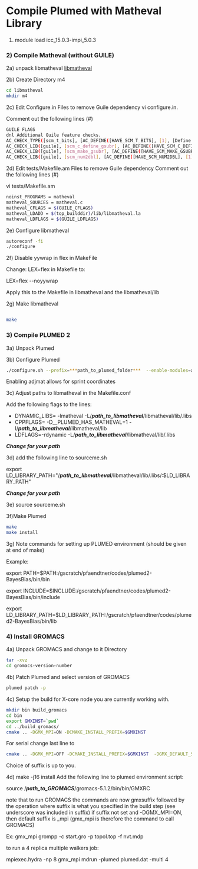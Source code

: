 # Compile Plumed with Matheval Library


1) module load icc_15.0.3-impi_5.0.3

### 2) Compile Matheval (without GUILE)
2a) unpack libmatheval
[libmatheval](http://hg.savannah.gnu.org/hgweb/libmatheval/)

2b) Create Directory m4
```bash
cd libmatheval
mkdir m4
```
2c) Edit Configure.in Files to remove Guile dependency
vi configure.in.

Comment out the following lines (#)

```bash
GUILE FLAGS
dnl Additional Guile feature checks.
AC_CHECK_TYPE([scm_t_bits], [AC_DEFINE([HAVE_SCM_T_BITS], [1], [Define to 1 if you have the `scm_t_bits` type.])], [], [#include <libguile.h>])
AC_CHECK_LIB([guile], [scm_c_define_gsubr], [AC_DEFINE([HAVE_SCM_C_DEFINE_GSUBR], [1], [Define to 1 if you have the `scm_c_define_gsubr` function.])], [], [$GUILE_LDFLAGS])
AC_CHECK_LIB([guile], [scm_make_gsubr], [AC_DEFINE([HAVE_SCM_MAKE_GSUBR], [1], [Define to 1 if you have the `scm_make_gsubr` function.])], [], [$GUILE_LDFLAGS])
AC_CHECK_LIB([guile], [scm_num2dbl], [AC_DEFINE([HAVE_SCM_NUM2DBL], [1], [Define to 1 if you have the `scm_num2dbl` function.])], [], [$GUILE_LDFLAGS])
 ```

2d) Edit tests/Makefile.am Files to remove Guile dependency
Comment out the following lines (#)

vi tests/Makefile.am

```bash
noinst_PROGRAMS = matheval
matheval_SOURCES = matheval.c
matheval_CFLAGS = $(GUILE_CFLAGS)
matheval_LDADD = $(top_builddir)/lib/libmatheval.la
matheval_LDFLAGS = $(GUILE_LDFLAGS)
```


2e) Configure libmatheval

```bash
autoreconf -fi
./configure
```
2f) Disable yywrap in flex in MakeFile

Change: LEX=flex  in Makefile to:

LEX=flex --noyywrap

Apply this to the Makefile in libmatheval and the libmatheval/lib

2g) Make libmatheval

```bash

make

```

### 3) Compile PLUMED 2

3a) Unpack Plumed

3b) Configure Plumed

```bash
./configure.sh --prefix=***path_to_plumed_folder***  --enable-modules=adjmat
```

Enabling adjmat allows for sprint coordinates

3c) Adjust paths to libmatheval in the Makefile.conf

Add the following flags to the lines:
- DYNAMIC_LIBS= -lmatheval -L/***path_to_libmatheval***/libmatheval/lib/.libs
- CPPFLAGS= -D__PLUMED_HAS_MATHEVAL=1 -I/***path_to_libmatheval***/libmatheval/lib
- LDFLAGS=-rdynamic -L/***path_to_libmatheval***/libmatheval/lib/.libs

***Change for your path***

3d) add the following line to sourceme.sh

export LD_LIBRARY_PATH="/***path_to_libmatheval***/libmatheval/lib/.libs/:$LD_LIBRARY_PATH"


***Change for your path***

3e) source sourceme.sh

3f)Make Plumed
```bash
make
make install
```
3g) Note commands for setting up PLUMED environment (should be given at end of make)

Example:

export PATH=$PATH:/gscratch/pfaendtner/codes/plumed2-BayesBias/bin/bin

export INCLUDE=$INCLUDE:/gscratch/pfaendtner/codes/plumed2-BayesBias/bin/include

export LD_LIBRARY_PATH=$LD_LIBRARY_PATH:/gscratch/pfaendtner/codes/plumed2-BayesBias/bin/lib
### 4) Install GROMACS

4a) Unpack GROMACS and change to it Directory
```bash
tar -xvz
cd gromacs-version-number
```
4b) Patch Plumed and select version of GROMACS
```bash
plumed patch -p
```

4c) Setup the build for X-core node you are currently working with.

```bash
mkdir bin build_gromacs
cd bin
export GMXINST=`pwd`
cd ../build_gromacs/
cmake .. -DGMX_MPI=ON -DCMAKE_INSTALL_PREFIX=$GMXINST
```
For serial change last line to
```bash
cmake .. -DGMX_MPI=OFF -DCMAKE_INSTALL_PREFIX=$GMXINST  -DGMX_DEFAULT_SUFFIX=OFF -DGMX_BINARY_SUFFIX=_serial -DGMX_LIBS_SUFFIX=_serial
```
Choice of suffix is up to you.

4d) make -j16 install
Add the following line to plumed environment script:

source /***path_to_GROMACS***/gromacs-5.1.2/bin/bin/GMXRC

note that to run GROMACS the commands are now gmxsuffix followed by the operation
where suffix is what you specified in the build step (see underscore was included in suffix)
if suffix not set and -DGMX_MPI=ON, then default suffix is _mpi (gmx_mpi is therefore the command to call GROMACS)

Ex:
gmx_mpi grompp -c start.gro -p topol.top -f nvt.mdp

to run a 4 replica multiple walkers job:

mpiexec.hydra -np 8 gmx_mpi mdrun -plumed plumed.dat -multi 4
